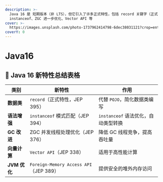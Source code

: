 ```yaml
---
description: >-
  Java 16 是 短期版本（非 LTS），但它引入了许多正式特性，包括 record 关键字（正式版）、Pattern Matching for
  instanceof、ZGC 进一步优化、Vector API 等
cover: >-
  https://images.unsplash.com/photo-1737962414798-6dec38031121?crop=entropy&cs=srgb&fm=jpg&ixid=M3wxOTcwMjR8MHwxfHJhbmRvbXx8fHx8fHx8fDE3Mzg4NDM2ODN8&ixlib=rb-4.0.3&q=85
coverY: 0
---
```


# Java16

## 📌 Java 16 新特性总结表格

| **类别**     | **新特性**                              | **作用**                   |
| ---------- | ------------------------------------ | ------------------------ |
| **数据类**    | `record`（正式特性，JEP 395）               | 代替 `POJO`，简化数据类编写        |
| **语法增强**   | `instanceof` 模式匹配（JEP 394）           | `instanceof` 语法优化，自动类型转换 |
| **GC 改进**  | ZGC 并发线程处理优化（JEP 376）                | 降低 GC 线程竞争，提高吞吐量         |
| **向量计算**   | `Vector API`（JEP 338）                | 适用于高性能计算                 |
| **JVM 优化** | `Foreign-Memory Access API`（JEP 389） | 提供安全的堆外内存访问              |
